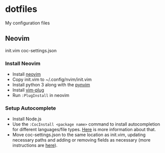 # dotfiles
My configuration files

## Neovim
init.vim
coc-settings.json
### Install Neovim
- Install [neovim](https://github.com/neovim/neovim/wiki/Installing-Neovim)
- Copy init.vim to ~/.config/nvim/init.vim
- Install python 3 along with the [pynvim](https://github.com/neovim/pynvim)
- Install [vim-plug](https://github.com/junegunn/vim-plug)
- Run `:PlugInstall` in neovim

### Setup Autocomplete
- Install Node.js
- Use the `:CocInstall <package name>` command to install autocompletion for different languages/file
  types. [Here](https://github.com/neoclide/coc.nvim/wiki/Install-coc.nvim) is more information
  about that.
- Move coc-settings.json to the same location as init.vim, updating necessary paths and adding or
  removing fields as necessary (more instructions are [here](https://github.com/neoclide/coc.nvim/wiki/Using-the-configuration-file)).

